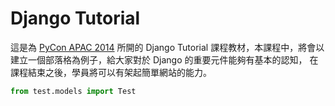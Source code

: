 # Django Tutorial

這是為 [PyCon APAC 2014](https://tw.pycon.org/2014apac/) 所開的 Django Tutorial 課程教材，本課程中，將會以建立一個部落格為例子，給大家對於 Django 的重要元件能夠有基本的認知，
在課程結束之後，學員將可以有架起簡單網站的能力。

```python
from test.models import Test

```
